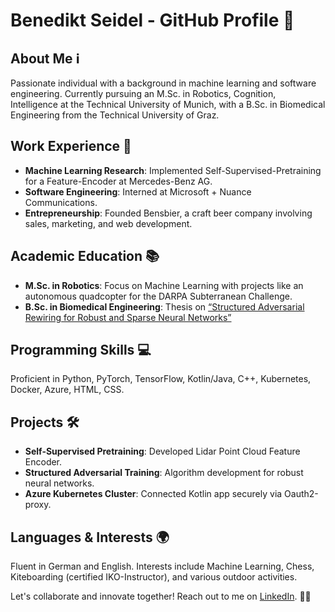 # Benedikt Seidel - GitHub Profile 🚀

## About Me ℹ️
Passionate individual with a background in machine learning and software engineering. Currently pursuing an M.Sc. in Robotics, Cognition, Intelligence at the Technical University of Munich, with a B.Sc. in Biomedical Engineering from the Technical University of Graz.

## Work Experience 💼
- **Machine Learning Research**: Implemented Self-Supervised-Pretraining for a Feature-Encoder at Mercedes-Benz AG.
- **Software Engineering**: Interned at Microsoft + Nuance Communications.
- **Entrepreneurship**: Founded Bensbier, a craft beer company involving sales, marketing, and web development.

## Academic Education 📚
- **M.Sc. in Robotics**: Focus on Machine Learning with projects like an autonomous quadcopter for the DARPA Subterranean Challenge.
- **B.Sc. in Biomedical Engineering**: Thesis on [“Structured Adversarial Rewiring for Robust and Sparse Neural Networks”](https://github.com/bnanony/StructuredRewRobustSparseNNs.git)

## Programming Skills 💻
Proficient in Python, PyTorch, TensorFlow, Kotlin/Java, C++, Kubernetes, Docker, Azure, HTML, CSS.

## Projects 🛠️
- **Self-Supervised Pretraining**: Developed Lidar Point Cloud Feature Encoder.
- **Structured Adversarial Training**: Algorithm development for robust neural networks.
- **Azure Kubernetes Cluster**: Connected Kotlin app securely via Oauth2-proxy.

## Languages & Interests 🌍
Fluent in German and English. Interests include Machine Learning, Chess, Kiteboarding (certified IKO-Instructor), and various outdoor activities.

Let's collaborate and innovate together! Reach out to me on [LinkedIn](linkedin.com/in/benedikt-seidel). 📧🤝
